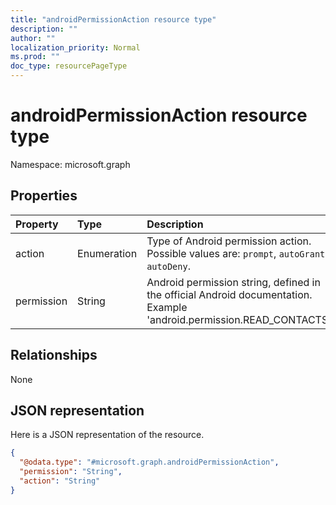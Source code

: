 ```yaml
---
title: "androidPermissionAction resource type"
description: ""
author: ""
localization_priority: Normal
ms.prod: ""
doc_type: resourcePageType
---
```


# androidPermissionAction resource type


Namespace: microsoft.graph



## Properties
|Property|Type|Description|
|:---|:---|:---|
|action|Enumeration|Type of Android permission action. Possible values are: `prompt`, `autoGrant`, `autoDeny`.|
|permission|String|Android permission string, defined in the official Android documentation.  Example 'android.permission.READ_CONTACTS'.|

## Relationships
None

## JSON representation
Here is a JSON representation of the resource.
<!-- {
  "blockType": "resource",
  "@odata.type": "microsoft.graph.androidPermissionAction"
}
-->
``` json
{
  "@odata.type": "#microsoft.graph.androidPermissionAction",
  "permission": "String",
  "action": "String"
}
```

